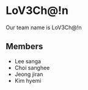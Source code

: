 # LoV3Ch@!n
Our team name is LoV3Ch@!n

## Members
- Lee sanga
- Choi sanghee
- Jeong jiran
- Kim hyemi
